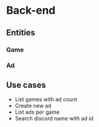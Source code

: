 # Back-end

## Entities

### Game

### Ad

## Use cases

- List games with ad count
- Create new ad 
- List ads per game
- Search discord name with ad id
